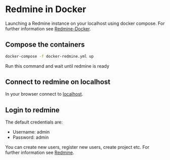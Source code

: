 # Redmine in Docker

Launching a Redmine instance on your localhost using docker compose.
For further information see [Redmine-Docker](https://hub.docker.com/_/redmine).

## Compose the containers

``` bash
docker-compose -f docker-redmine.yml up
```

Run this command and wait until redmine is ready

## Connect to redmine on localhost

In your browser connect to [localhost](http://localhost:8080).

## Login to redmine

The default credentials are:

- Username: admin
- Password: admin

You can create new users, register new users, create project etc.
For further information see [Redmine](https://www.redmine.org/).
